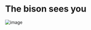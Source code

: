 # The bison sees you
![image](https://user-images.githubusercontent.com/65296828/205928792-def9c802-9e87-4e80-af91-e3abbfe74eb3.png)
